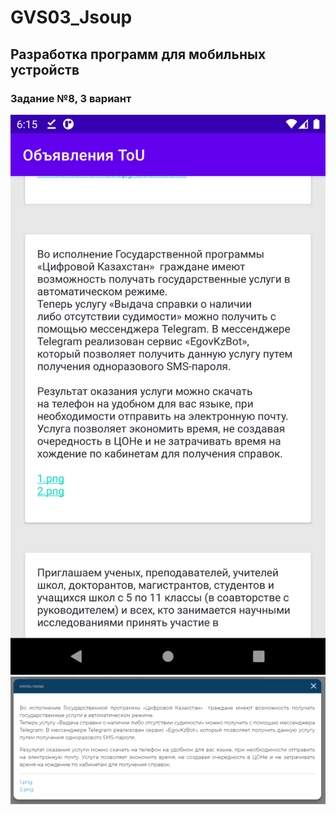 # GVS03_Jsoup

## Разработка программ для мобильных устройств

### Задание №8, 3 вариант

![Screenshot1](1.png)
![Screenshot2](2.png)

